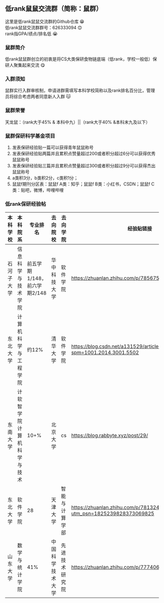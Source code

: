 ## 低rank鼠鼠交流群（简称：鼠群）
这里是低rank鼠鼠交流群的Github仓库 :grin: <br>
低rank鼠鼠交流群群号：626333094 :blush: <br>
rank指GPA/绩点/排名低 :sob: <br>
### 鼠群简介
低rank鼠鼠群创立的初衷是将CS大类保研食物链底端（低rank，学校一般低）保研人聚集起来交流 :yum:
### 入群须知
鼠群实行入群审核制，申请进群需填写本科学校简称以及rank排名百分比，管理员将综合考虑两者同意新人入群 :kissing_cat:
### 鼠群荣誉
天龙鼠：（rank大于45% & 本科中九）||（rank大于40% &本科末九及以下）
### 鼠群保研科学基金项目
1. 发表保研经验贴一篇可以获得青年鼠鼠称号 
2. 发表保研经验贴两篇并且累积点赞量超过200或者积分超过6分可以获得优秀鼠鼠称号 
3. 发表保研经验贴三篇并且累积点赞量超过300或者积分超过9分可以获得杰出鼠鼠称号 
4. a类积3分，b类积2分，c类积1分； 
4. 鼠鼠f期刊分区表：鼠鼠f A类：知乎；鼠鼠f B类：小红书，CSDN；鼠鼠f C类：贴吧，微博，哔哩哔哩
### 低rank保研经验帖

| 本科学校   | 本科院系                   | 专业排名                     | 去向院校         | 去向学院       | 经验贴链接                                                   |
| ---------- | -------------------------- | ---------------------------- | ---------------- | -------------- | ------------------------------------------------------------ |
| 石河子大学 | 信息科学与技术学院         | 前五学期1/148，前六学期2/148 | 华中科技大学     | 软件学院       | https://zhuanlan.zhihu.com/p/785675291                       |
| 东北大学   | 计算机科学与工程学院       | 约12%                        | 清华大学         | 软件学院       | https://blog.csdn.net/a131529/article/details/142664161?spm=1001.2014.3001.5502 |
| 东南大学   | 计软智学院计算机科学与技术 | 10+%                         | 北京大学         | cs             | https://blog.rabbyte.xyz/post/29/                            |
| 东北大学   | 软件学院                   | 28                           | 天津大学         | 智能与计算学部 | https://zhuanlan.zhihu.com/p/781324372?utm_psn=1825239828373069825 |
| 山东大学   | 数学与统计学院             | 41%                          | 中国科学技术大学 | 先进技术研究院 | https://zhuanlan.zhihu.com/p/777406632                       |

